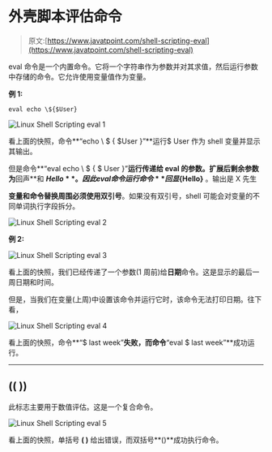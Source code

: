 # 外壳脚本评估命令

> 原文:[https://www.javatpoint.com/shell-scripting-eval](https://www.javatpoint.com/shell-scripting-eval)

eval 命令是一个内置命令。它将一个字符串作为参数并对其求值，然后运行参数中存储的命令。它允许使用变量值作为变量。

**例 1:**

```
eval echo \${$User}

```

![Linux Shell Scripting eval 1](../Images/8574d474578bcfd28877c50143b70482.png)

看上面的快照，命令**“echo \ $ { $User }”**运行$ User 作为 shell 变量并显示其输出。

但是命令**“eval echo \ $ { $ User }”**运行传递给 eval 的参数。扩展后剩余参数为**回声**和 **${Hello}** 。因此 eval 命令运行命令**回显${Hello}** 。输出是 X 先生

**变量和命令替换周围必须使用双引号**。如果没有双引号，shell 可能会对变量的不同单词执行字段拆分。

![Linux Shell Scripting eval 2](../Images/9471b971fe1605771e88d0d523bdb500.png)

**例 2:**

![Linux Shell Scripting eval 3](../Images/95fa2dbd9a3a9000cc1a479a2b97842a.png)

看上面的快照，我们已经传递了一个参数(1 周前)给**日期**命令。这是显示的最后一周日期和时间。

但是，当我们在变量(上周)中设置该命令并运行它时，该命令无法打印日期。往下看，

![Linux Shell Scripting eval 4](../Images/a2d692086b233ff74403c99b221f693f.png)

看上面的快照，命令**“$ last week”**失败，而命令**“eval $ last week”**成功运行。

* * *

## (( ))

此标志主要用于数值评估。这是一个复合命令。

![Linux Shell Scripting eval 5](../Images/aaff6c49dba765fa95fbc51e1bc9f938.png)

看上面的快照，单括号 **( )** 给出错误，而双括号**()**成功执行命令。